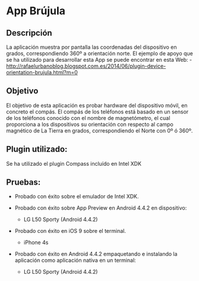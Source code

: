 App Brújula
==========================================

Descripción
-----------
La aplicación muestra  por pantalla las coordenadas del dispositivo en grados, correspondiendo 360º a orientación norte.
El ejemplo de apoyo que se ha utilizado para desarrollar esta App se puede encontrar en esta Web:
    - http://rafaelurbanoblog.blogspot.com.es/2014/06/plugin-device-orientation-brujula.html?m=0

Objetivo
--------
El objetivo de esta aplicación es probar hardware del dispositivo móvil, en concreto el compás. El compás de los teléfonos está basado en un sensor de los teléfonos conocido con el nombre de magnetómetro, el cual proporciona a los dispositivos su orientación con respecto al campo magnético de La Tierra en grados, correspondiendo el Norte con 0º ó 360º.

Plugin utilizado:
-----------------
Se ha utilizado el plugin Compass incluído en Intel XDK



Pruebas:
--------
* Probado con éxito sobre el emulador de Intel XDK.

* Probado con éxito sobre App Preview en Android 4.4.2 en dispositivo:
    - LG L50 Sporty (Android 4.4.2)

* Probado con éxito en iOS 9 sobre el terminal.
	- iPhone 4s

* Probado con éxito en Android 4.4.2 empaquetando e instalando la aplicación como aplicación nativa en un terminal:
	- LG L50 Sporty (Android 4.4.2)


